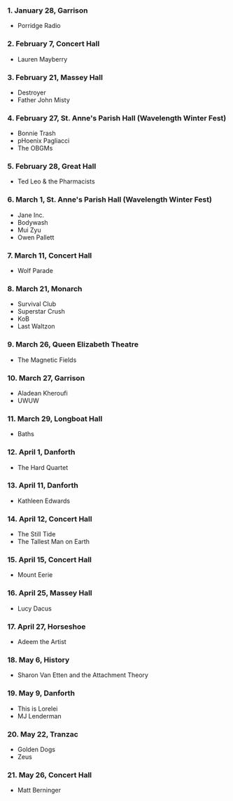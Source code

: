 ### 1. January 28, Garrison

- Porridge Radio

### 2. February 7, Concert Hall

- Lauren Mayberry

### 3. February 21, Massey Hall

- Destroyer
- Father John Misty

### 4. February 27, St. Anne's Parish Hall (Wavelength Winter Fest)

- Bonnie Trash
- pHoenix Pagliacci
- The OBGMs

### 5. February 28, Great Hall

- Ted Leo & the Pharmacists

### 6. March 1, St. Anne's Parish Hall (Wavelength Winter Fest)

- Jane Inc.
- Bodywash
- Mui Zyu
- Owen Pallett

### 7. March 11, Concert Hall

- Wolf Parade

### 8. March 21, Monarch

- Survival Club
- Superstar Crush
- KoB
- Last Waltzon

### 9. March 26, Queen Elizabeth Theatre

- The Magnetic Fields

### 10. March 27, Garrison

- Aladean Kheroufi
- UWUW

### 11. March 29, Longboat Hall

- Baths

### 12. April 1, Danforth

- The Hard Quartet

### 13. April 11, Danforth

- Kathleen Edwards

### 14. April 12, Concert Hall

- The Still Tide
- The Tallest Man on Earth

### 15. April 15, Concert Hall

- Mount Eerie

### 16. April 25, Massey Hall

- Lucy Dacus

### 17. April 27, Horseshoe

- Adeem the Artist

### 18. May 6, History

- Sharon Van Etten and the Attachment Theory

### 19. May 9, Danforth

- This is Lorelei
- MJ Lenderman

### 20. May 22, Tranzac

- Golden Dogs
- Zeus

### 21. May 26, Concert Hall

- Matt Berninger
